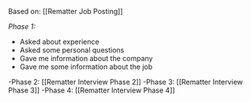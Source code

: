 Based on:
[[Rematter Job Posting]]

*Phase 1:*
- Asked about experience
- Asked some personal questions
- Gave me information about the company
- Gave me some information about the job

-Phase 2:  [[Rematter Interview Phase 2]]
-Phase 3:  [[Rematter Interview Phase 3]]
-Phase 4:  [[Rematter Interview Phase 4]]

